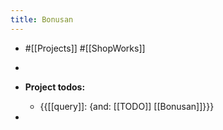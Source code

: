 ```yaml
---
title: Bonusan
---
```


- #[[Projects]] #[[ShopWorks]]

- 

- **Project todos:**
	 - {{[[query]]: {and: [[TODO]] [[Bonusan]]}}}

- 
